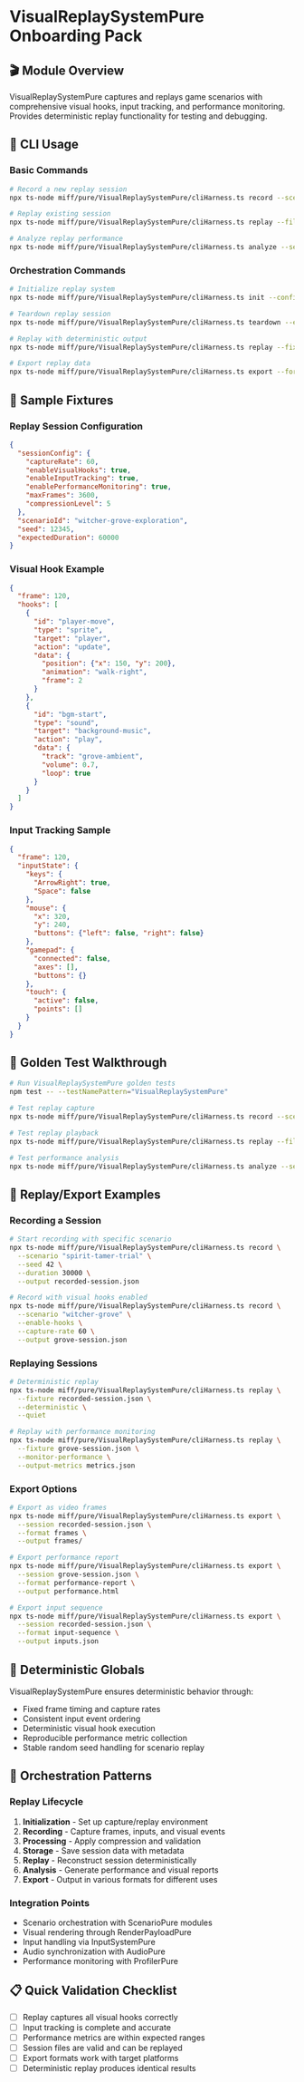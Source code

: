 # VisualReplaySystemPure Onboarding Pack

## 🎬 Module Overview
VisualReplaySystemPure captures and replays game scenarios with comprehensive visual hooks, input tracking, and performance monitoring. Provides deterministic replay functionality for testing and debugging.

## 🚀 CLI Usage

### Basic Commands
```bash
# Record a new replay session
npx ts-node miff/pure/VisualReplaySystemPure/cliHarness.ts record --scenario witcher-grove

# Replay existing session
npx ts-node miff/pure/VisualReplaySystemPure/cliHarness.ts replay --file session.json

# Analyze replay performance
npx ts-node miff/pure/VisualReplaySystemPure/cliHarness.ts analyze --session session.json
```

### Orchestration Commands
```bash
# Initialize replay system
npx ts-node miff/pure/VisualReplaySystemPure/cliHarness.ts init --config replay-config.json

# Teardown replay session
npx ts-node miff/pure/VisualReplaySystemPure/cliHarness.ts teardown --export-metrics

# Replay with deterministic output
npx ts-node miff/pure/VisualReplaySystemPure/cliHarness.ts replay --fixture fixtures/sample-session.json --quiet

# Export replay data
npx ts-node miff/pure/VisualReplaySystemPure/cliHarness.ts export --format video-frames --output replay-frames/
```

## 📁 Sample Fixtures

### Replay Session Configuration
```json
{
  "sessionConfig": {
    "captureRate": 60,
    "enableVisualHooks": true,
    "enableInputTracking": true,
    "enablePerformanceMonitoring": true,
    "maxFrames": 3600,
    "compressionLevel": 5
  },
  "scenarioId": "witcher-grove-exploration",
  "seed": 12345,
  "expectedDuration": 60000
}
```

### Visual Hook Example
```json
{
  "frame": 120,
  "hooks": [
    {
      "id": "player-move",
      "type": "sprite",
      "target": "player",
      "action": "update",
      "data": {
        "position": {"x": 150, "y": 200},
        "animation": "walk-right",
        "frame": 2
      }
    },
    {
      "id": "bgm-start",
      "type": "sound",
      "target": "background-music",
      "action": "play",
      "data": {
        "track": "grove-ambient",
        "volume": 0.7,
        "loop": true
      }
    }
  ]
}
```

### Input Tracking Sample
```json
{
  "frame": 120,
  "inputState": {
    "keys": {
      "ArrowRight": true,
      "Space": false
    },
    "mouse": {
      "x": 320,
      "y": 240,
      "buttons": {"left": false, "right": false}
    },
    "gamepad": {
      "connected": false,
      "axes": [],
      "buttons": {}
    },
    "touch": {
      "active": false,
      "points": []
    }
  }
}
```

## 🧪 Golden Test Walkthrough

```bash
# Run VisualReplaySystemPure golden tests
npm test -- --testNamePattern="VisualReplaySystemPure"

# Test replay capture
npx ts-node miff/pure/VisualReplaySystemPure/cliHarness.ts record --scenario test-scenario --duration 5000

# Test replay playback
npx ts-node miff/pure/VisualReplaySystemPure/cliHarness.ts replay --file test-session.json --validate

# Test performance analysis
npx ts-node miff/pure/VisualReplaySystemPure/cliHarness.ts analyze --session test-session.json --metrics cpu,memory,render
```

## 🔄 Replay/Export Examples

### Recording a Session
```bash
# Start recording with specific scenario
npx ts-node miff/pure/VisualReplaySystemPure/cliHarness.ts record \
  --scenario "spirit-tamer-trial" \
  --seed 42 \
  --duration 30000 \
  --output recorded-session.json

# Record with visual hooks enabled
npx ts-node miff/pure/VisualReplaySystemPure/cliHarness.ts record \
  --scenario "witcher-grove" \
  --enable-hooks \
  --capture-rate 60 \
  --output grove-session.json
```

### Replaying Sessions
```bash
# Deterministic replay
npx ts-node miff/pure/VisualReplaySystemPure/cliHarness.ts replay \
  --fixture recorded-session.json \
  --deterministic \
  --quiet

# Replay with performance monitoring
npx ts-node miff/pure/VisualReplaySystemPure/cliHarness.ts replay \
  --fixture grove-session.json \
  --monitor-performance \
  --output-metrics metrics.json
```

### Export Options
```bash
# Export as video frames
npx ts-node miff/pure/VisualReplaySystemPure/cliHarness.ts export \
  --session recorded-session.json \
  --format frames \
  --output frames/

# Export performance report
npx ts-node miff/pure/VisualReplaySystemPure/cliHarness.ts export \
  --session grove-session.json \
  --format performance-report \
  --output performance.html

# Export input sequence
npx ts-node miff/pure/VisualReplaySystemPure/cliHarness.ts export \
  --session recorded-session.json \
  --format input-sequence \
  --output inputs.json
```

## 🎯 Deterministic Globals

VisualReplaySystemPure ensures deterministic behavior through:
- Fixed frame timing and capture rates
- Consistent input event ordering
- Deterministic visual hook execution
- Reproducible performance metric collection
- Stable random seed handling for scenario replay

## 🔗 Orchestration Patterns

### Replay Lifecycle
1. **Initialization** - Set up capture/replay environment
2. **Recording** - Capture frames, inputs, and visual events
3. **Processing** - Apply compression and validation
4. **Storage** - Save session data with metadata
5. **Replay** - Reconstruct session deterministically
6. **Analysis** - Generate performance and visual reports
7. **Export** - Output in various formats for different uses

### Integration Points
- Scenario orchestration with ScenarioPure modules
- Visual rendering through RenderPayloadPure
- Input handling via InputSystemPure
- Audio synchronization with AudioPure
- Performance monitoring with ProfilerPure

## 📋 Quick Validation Checklist
- [ ] Replay captures all visual hooks correctly
- [ ] Input tracking is complete and accurate
- [ ] Performance metrics are within expected ranges
- [ ] Session files are valid and can be replayed
- [ ] Export formats work with target platforms
- [ ] Deterministic replay produces identical results